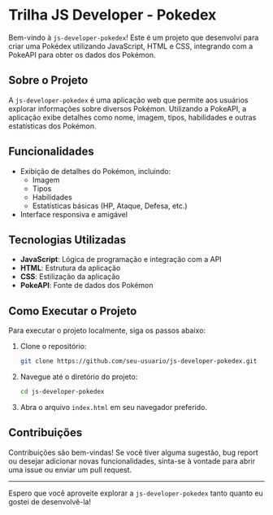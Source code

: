 # Trilha JS Developer - Pokedex

Bem-vindo à `js-developer-pokedex`! Este é um projeto que desenvolvi para criar uma Pokédex utilizando JavaScript, HTML e CSS, integrando com a PokeAPI para obter os dados dos Pokémon.

## Sobre o Projeto

A `js-developer-pokedex` é uma aplicação web que permite aos usuários explorar informações sobre diversos Pokémon. Utilizando a PokeAPI, a aplicação exibe detalhes como nome, imagem, tipos, habilidades e outras estatísticas dos Pokémon.

## Funcionalidades

- Exibição de detalhes do Pokémon, incluindo:
  - Imagem
  - Tipos
  - Habilidades
  - Estatísticas básicas (HP, Ataque, Defesa, etc.)
- Interface responsiva e amigável

## Tecnologias Utilizadas

- **JavaScript**: Lógica de programação e integração com a API
- **HTML**: Estrutura da aplicação
- **CSS**: Estilização da aplicação
- **PokeAPI**: Fonte de dados dos Pokémon

## Como Executar o Projeto

Para executar o projeto localmente, siga os passos abaixo:

1. Clone o repositório:
    ```bash
    git clone https://github.com/seu-usuario/js-developer-pokedex.git
    ```

2. Navegue até o diretório do projeto:
    ```bash
    cd js-developer-pokedex
    ```

3. Abra o arquivo `index.html` em seu navegador preferido.

## Contribuições

Contribuições são bem-vindas! Se você tiver alguma sugestão, bug report ou desejar adicionar novas funcionalidades, sinta-se à vontade para abrir uma issue ou enviar um pull request.

---

Espero que você aproveite explorar a `js-developer-pokedex` tanto quanto eu gostei de desenvolvê-la!

